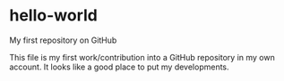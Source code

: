 # hello-world
My first repository on GitHub

This file is my first work/contribution into a GitHub repository in my own account.
It looks like a good place to put my developments.
